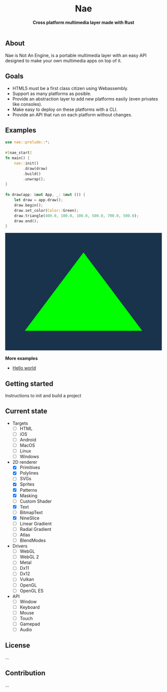 <h1 align="center">Nae</h1>
<div align="center">
 <strong>
   Cross platform multimedia layer made with Rust
 </strong>
</div>

<br />

## About
Nae is Not An Engine, is a portable multimedia layer with an easy API designed to make your own multimedia apps on top of it.

## Goals
- HTML5 must be a first class citizen using Webassembly.
- Support as many platforms as posible.
- Provide an abstraction layer to add new platforms easily (even privates like consoles). 
- Make easy to deploy on these platforms with a CLI.
- Provide an API that run on each platform without changes.

## Examples
```rust 
use nae::prelude::*;

#[nae_start]
fn main() {
    nae::init()
        .draw(draw)
        .build()
        .unwrap();
}

fn draw(app: &mut App, _: &mut ()) {
    let draw = app.draw();
    draw.begin();
    draw.set_color(Color::Green);
    draw.triangle(400.0, 100.0, 100.0, 500.0, 700.0, 500.0);
    draw.end();
}
```
![Triangle](./assets/triangle.png)

**More examples**
- [Hello world](https://github.com/Nazariglez/nae/blob/master/examples/hello.rs)

## Getting started
Instructions to init and build a project

## Current state
- Targets
    - [ ] HTML
    - [ ] iOS
    - [ ] Android
    - [ ] MacOS
    - [ ] Linux 
    - [ ] Windows
- 2D renderer
    - [x] Primitives
    - [x] Polylines
    - [ ] SVGs
    - [x] Sprites
    - [x] Patterns
    - [x] Masking
    - [ ] Custom Shader
    - [X] Text
    - [ ] BitmapText
    - [x] NineSlice
    - [ ] Linear Gradient
    - [ ] Radial Gradient
    - [ ] Atlas
    - [ ] BlendModes
- Drivers
    - [ ] WebGL
    - [ ] WebGL 2
    - [ ] Metal
    - [ ] Dx11
    - [ ] Dx12
    - [ ] Vulkan
    - [ ] OpenGL
    - [ ] OpenGL ES
- API 
    - [ ] Window
    - [ ] Keyboard
    - [ ] Mouse
    - [ ] Touch
    - [ ] Gamepad
    - [ ] Audio

## License
...

## Contribution
...

